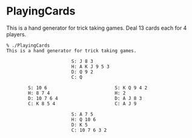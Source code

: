 # PlayingCards
This is a hand generator for trick taking games.
Deal 13 cards each for 4 players.

```
% ./PlayingCards
This is a hand generator for trick taking games.

                        S: J 8 3
                        H: A K J 9 5 3
                        D: Q 9 2
                        C: Q

        S: 10 6                         S: K Q 9 4 2
        H: 8 7 4                        H: 2
        D: 10 7 6 4                     D: A J 8 3
        C: K 8 5 4                      C: A J 9

                        S: A 7 5
                        H: Q 10 6
                        D: K 5
                        C: 10 7 6 3 2

```
